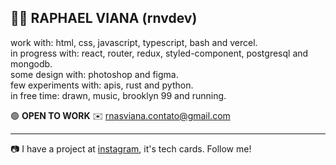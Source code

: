 👨‍🚀 RAPHAEL VIANA (rnvdev) <br>
---
work with: html, css, javascript, typescript, bash and vercel.<br>
in progress with: react, router, redux, styled-component, postgresql and mongodb.<br>
some design with: photoshop and figma.<br>
few experiments with: apis, rust and python.<br>
in free time: drawn, music, brooklyn 99 and running.<br>

🟢  **OPEN TO WORK**
✉️ rnasviana.contato@gmail.com

---

📷 I have a project at <a href="http://instagram.com/rnvdev>instagram">instagram</a>, it's tech cards. Follow me!

